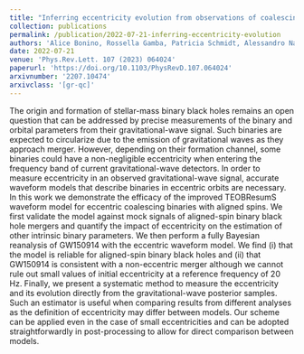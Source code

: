 ```yaml
---
title: "Inferring eccentricity evolution from observations of coalescing binary black holes"
collection: publications
permalink: /publication/2022-07-21-inferring-eccentricity-evolution
authors: 'Alice Bonino, Rossella Gamba, Patricia Schmidt, Alessandro Nagar, Geraint Pratten, Matteo Breschi, Piero Rettegno, Sebastiano Bernuzzi'
date: 2022-07-21
venue: 'Phys.Rev.Lett. 107 (2023) 064024'
paperurl: 'https://doi.org/10.1103/PhysRevD.107.064024'
arxivnumber: '2207.10474'
arxivclass: '[gr-qc]'
---
```


The origin and formation of stellar-mass binary black holes remains an open question that can be addressed by precise measurements of the binary and orbital parameters from their gravitational-wave signal. Such binaries are expected to circularize due to the emission of gravitational waves as they approach merger. However, depending on their formation channel, some binaries could have a non-negligible eccentricity when entering the frequency band of current gravitational-wave detectors. In order to measure eccentricity in an observed gravitational-wave signal, accurate waveform models that describe binaries in eccentric orbits are necessary. In this work we demonstrate the efficacy of the improved TEOBResumS waveform model for eccentric coalescing binaries with aligned spins. We first validate the model against mock signals of aligned-spin binary black hole mergers and quantify the impact of eccentricity on the estimation of other intrinsic binary parameters. We then perform a fully Bayesian reanalysis of GW150914 with the eccentric waveform model. We find (i) that the model is reliable for aligned-spin binary black holes and (ii) that GW150914 is consistent with a non-eccentric merger although we cannot rule out small values of initial eccentricity at a reference frequency of 20 Hz. Finally, we present a systematic method to measure the eccentricity and its evolution directly from the gravitational-wave posterior samples. Such an estimator is useful when comparing results from different analyses as the definition of eccentricity may differ between models. Our scheme can be applied even in the case of small eccentricities and can be adopted straightforwardly in post-processing to allow for direct comparison between models.
